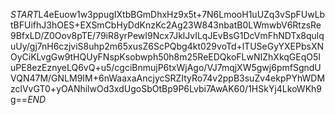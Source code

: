 $START$L4eEuow1w3ppugIXtbBGmDhxHz9x5t+7N6LmooH1uUZq3vSpFUwLbtBFUifhJ3hOES+EXSmCbHyDdKnzKc2Ag23W843nbatB0LWmwbV6RtzsRe9BfxLD/Z0Oov8pTE/79iR8yrPewI9Ncx7JklJvILqJEvBsG1DcVmFhNDTx8qulquUy/gj7nH6czjviS8uhp2m65xusZ6ScPQbg4kt029voTd+lTUSeGyYXEPbsXNOyCiKLvgGw9tHQUyFNspKsobwph50h8m25ReEDQkoFLwNIZhXkqGEqO5IuPE8ezEznyeLQ6vQ+u5/cgciBnmujP6txWjAgo/VJ7mqjXW5gwj6pmfSgndUVQN47M/GNLM9IM+6nWaaxaAncjycSRZItyRo74v2ppB3suZv4ekpPYhWDMzclVvGT0+yOANhilwOd3xdUgoSbOtBp9P6Lvbi7AwAK60/1HSkYj4LkoWKh9g==$END$
